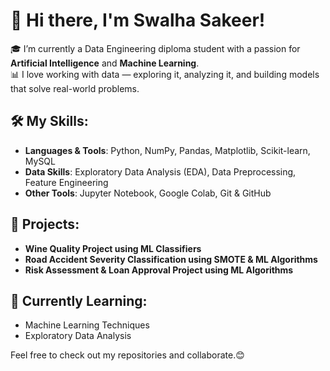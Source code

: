 # 👋 Hi there, I'm Swalha Sakeer!

🎓 I’m currently a Data Engineering diploma student with a passion for **Artificial Intelligence** and **Machine Learning**.  
📊 I love working with data — exploring it, analyzing it, and building models that solve real-world problems.

## 🛠️ My Skills:
- **Languages & Tools**: Python, NumPy, Pandas, Matplotlib, Scikit-learn, MySQL
- **Data Skills**: Exploratory Data Analysis (EDA), Data Preprocessing, Feature Engineering
- **Other Tools**: Jupyter Notebook, Google Colab, Git & GitHub

## 🚀 Projects:
- **Wine Quality Project using ML Classifiers**
- **Road Accident Severity Classification using SMOTE & ML Algorithms**
- **Risk Assessment & Loan Approval Project using ML Algorithms**

## 🌱 Currently Learning:
- Machine Learning Techniques  
- Exploratory Data Analysis 

Feel free to check out my repositories and collaborate.😊

<!---
swalhasakeer/swalhasakeer is a ✨ special ✨ repository because its `README.md` (this file) appears on your GitHub profile.
You can click the Preview link to take a look at your changes.
--->
